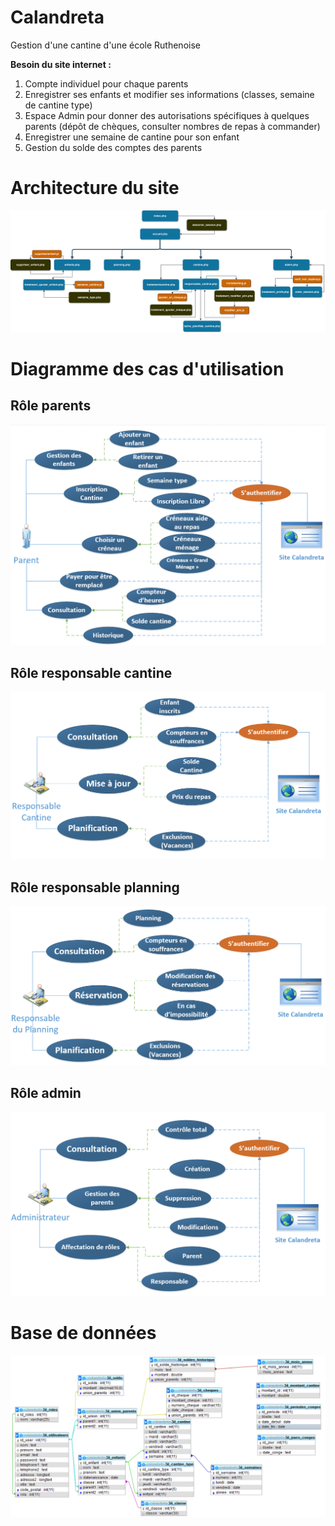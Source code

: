# Calandreta
Gestion d'une cantine d'une école Ruthenoise

__Besoin du site internet :__
1. Compte individuel pour chaque parents
2. Enregistrer ses enfants et modifier ses informations (classes, semaine de cantine type)
3. Espace Admin pour donner des autorisations spécifiques à quelques parents (dépôt de chèques, consulter nombres de repas à commander)
4. Enregistrer une semaine de cantine pour son enfant
5. Gestion du solde des comptes des parents
# Architecture du site
![Architecture du site internet](architecture/docs/Architecture_site.png)
# Diagramme des cas d'utilisation
## Rôle parents
![Diagramme des cas d'utilisation Parents](architecture/docs/Diagramme_cas_utilisation_parents.png)
## Rôle responsable cantine
![Diagramme des cas d'utilisation Responsable Cantine](architecture/docs/Diagramme_cas_utilisation_responsable_cantine.png)
## Rôle responsable planning
![Diagramme des cas d'utilisation Responsable Planning](architecture/docs/Diagramme_cas_utilisation_responsable_planning.png)
## Rôle admin
![Diagramme des cas d'utilisation Admin](architecture/docs/Diagramme_cas_utilisation_admin.png)
# Base de données
![Base de données](architecture/docs/calandreta_BDD.png)
